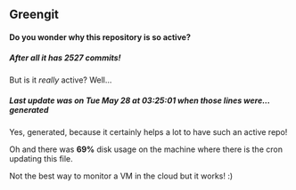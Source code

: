 ## Greengit

#### Do you wonder why this repository is so active?

##### After all it has 2527 commits!

But is it *really* active? Well...

##### Last update was on Tue May 28 at 03:25:01 when those lines were... generated

Yes, generated, because it certainly helps a lot to have such an active repo!

Oh and there was **69%** disk usage on the machine
where there is the cron updating this file.

Not the best way to monitor a VM in the cloud but it works! :)
